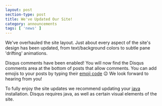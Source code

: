 ```yaml
---
layout: post
section-type: post
title: We've Updated Our Site!
category: announcements
tags: [ 'news' ]
---
```


We've overhauled the site layout. Just about every aspect of the site's design has been updated, from text/background colors to subtle pane 'drifting' animations. 

Disqus comments have been enabled! You will now find the Disqus comments area at the bottom of posts that allow comments. You can add emojis to your posts by typing their [emoji code](http://www.emoji-cheat-sheet.com/) :wink: We look forward to hearing from you!

To fully enjoy the site updates we recommend updating your [java](https://www.java.com/en/download/) installation. Disqus requires java, as well as certain visual elements of the site.
 
